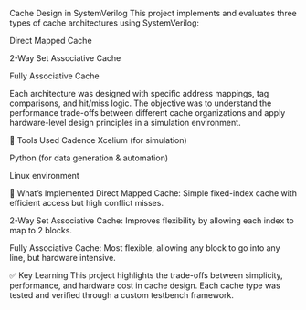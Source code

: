 Cache Design in SystemVerilog
This project implements and evaluates three types of cache architectures using SystemVerilog:

Direct Mapped Cache

2-Way Set Associative Cache

Fully Associative Cache

Each architecture was designed with specific address mappings, tag comparisons, and hit/miss logic. The objective was to understand the performance trade-offs between different cache organizations and apply hardware-level design principles in a simulation environment.

🔧 Tools Used
Cadence Xcelium (for simulation)

Python (for data generation & automation)

Linux environment

🧠 What’s Implemented
Direct Mapped Cache: Simple fixed-index cache with efficient access but high conflict misses.

2-Way Set Associative Cache: Improves flexibility by allowing each index to map to 2 blocks.

Fully Associative Cache: Most flexible, allowing any block to go into any line, but hardware intensive.

✅ Key Learning
This project highlights the trade-offs between simplicity, performance, and hardware cost in cache design. Each cache type was tested and verified through a custom testbench framework.